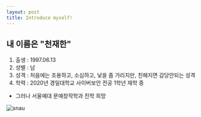 ```yaml
---
layout: post
title: Introduce myself!
---
```

## 내 이름은 "천재한"

1. 출생 : 1997.06.13
2. 성별 : 남
3. 성격 : 처음에는 조용하고, 소심하고, 낯을 좀 가리지만, 친해지면 감당안되는 성격
4. 학력 : 2020년 경일대학교 사이버보안 전공 1학년 재학 중
  + 그러나 서울예대 문예창작학과 진학 희망
  
![snau](https://user-images.githubusercontent.com/64255831/85223401-e1866300-b3fd-11ea-9fbb-2971f57abbdc.jpg)
